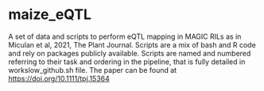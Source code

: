 # maize_eQTL
A set of data and scripts to perform eQTL mapping in MAGIC RILs as in Miculan et al, 2021, The Plant Journal.
Scripts are a mix of bash and R code and rely on packages publicly available. Scripts are named and numbered referring to their task and ordering in the pipeline, that is fully detailed in workslow_github.sh file.
The paper can be found at https://doi.org/10.1111/tpj.15364
